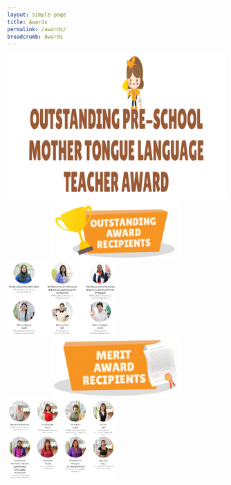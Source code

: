 ```yaml
---
layout: simple-page
title: Awards
permalink: /awards/
breadcrumb: Awards
---
```


<img class="avia_image" src="/sitedata/wp-content/uploads/2018/06/award-title-1030x337.png" alt="" title="award-title" height="337">

<div>
<center><img class="avia_image" src="/images/Outstanding.PNG" alt="" style="width:300px;height:138px;"></center>
</div>

<img src="/images/award1.PNG" width="50%">

<div>
<center><img class="avia_image" src="/images/Merit.PNG" alt="" style="width:300px;height:138px;"></center>
</div>

<img src="/images/award2.PNG" width="50%">
